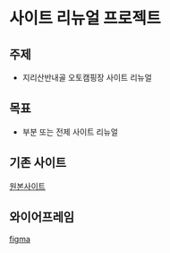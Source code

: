 #  사이트 리뉴얼 프로젝트

## 주제
* 지리산반내골 오토캠핑장 사이트 리뉴얼

## 목표
* 부분 또는 전제 사이트 리뉴얼

## 기존 사이트
[원본사이트](http://www.xn--bb0b05e18j4qc88hotlwudovmr8o.com/)

## 와이어프레임
[figma](https://www.figma.com/file/pawa7NPKpt1ZeQG3hcKBVG/Untitled?node-id=0%3A1)


